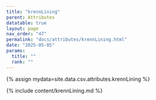 ```yaml
---
title: "krennLining"
parent: Attributes
datatable: true
layout: page
nav_order: "47"
permalink: "docs/attributes/krennLining.html"
date: "2025-05-05"
params:
  title: ""
  rank: ""
---
```

{% assign mydata=site.data.csv.attributes.krennLining %} 

{% include content/krennLining.md %}
